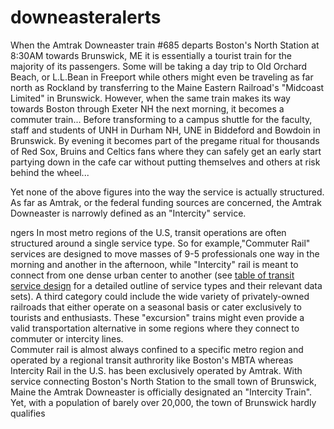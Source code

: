 # downeasteralerts

  
 When the Amtrak Downeaster train #685 departs Boston's North Station at 8:30AM towards Brunswick, ME it is essentially a tourist train for the majority of its passengers.  Some will be taking a day trip to Old Orchard Beach, or L.L.Bean in Freeport while others might even be traveling as far north as Rockland by transferring to the Maine Eastern Railroad's "Midcoast Limited" in Brunswick.  However, when the same train makes its way towards Boston through Exeter NH the next morning, it becomes a commuter train...  Before transforming to a campus shuttle for the faculty, staff and students of UNH in Durham NH, UNE in Biddeford and Bowdoin in Brunswick.  By evening it becomes part of the pregame ritual for thousands of Red Sox, Bruins and Celtics fans where they can safely get an early start partying down in the cafe car without putting themselves and others at risk behind the wheel...

  Yet none of the above figures into the way the service is actually structured.  As far as Amtrak, or the federal funding sources are concerned, the Amtrak Downeaster is narrowly defined as an "Intercity" service.  

ngers In most metro regions of the U.S, transit operations are often structured around a single service type. So for example,"Commuter Rail" services are designed to move masses of 9-5 professionals one way in the morning and another in the afternoon, while "Intercity" rail is meant to connect from one dense urban center to another (see [table of transit service design](https://github.com/Code4Maine/transitservicedesign/blob/master/README.md) for a detailed outline of service types and their relevant data sets).  A third category could include the wide variety of privately-owned railroads that either operate on a seasonal basis or cater exclusively to tourists and enthusiasts.  These "excursion" trains might even provide a valid transportation alternative in some regions where they connect to commuter or intercity lines.   
 Commuter rail is almost always confined to a specific metro region and operated by a regional transit authrority like Boston's MBTA whereas Intercity Rail in the U.S. has been exclusively operated by Amtrak.  With service connecting Boston's North Station to the small town of Brunswick, Maine the Amtrak Downeaster is officially designated an "Intercity Train". Yet, with a population of barely over 20,000, the town of Brunswick hardly qualifies 
